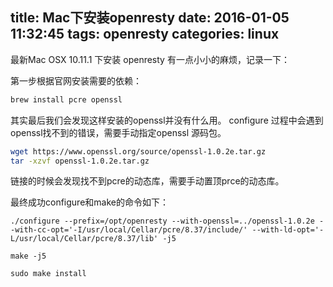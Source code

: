 title: Mac下安装openresty
date: 2016-01-05 11:32:45
tags: openresty
categories: linux
---

最新Mac OSX 10.11.1 下安装 openresty 有一点小小的麻烦，记录一下：

第一步根据官网安装需要的依赖：

```bash
brew install pcre openssl
```

其实最后我们会发现这样安装的openssl并没有什么用。
configure 过程中会遇到 openssl找不到的错误，需要手动指定openssl 源码包。

```bash
wget https://www.openssl.org/source/openssl-1.0.2e.tar.gz
tar -xzvf openssl-1.0.2e.tar.gz
```
链接的时候会发现找不到pcre的动态库，需要手动置顶prce的动态库。

最终成功configure和make的命令如下：

```
./configure --prefix=/opt/openresty --with-openssl=../openssl-1.0.2e --with-cc-opt='-I/usr/local/Cellar/pcre/8.37/include/' --with-ld-opt='-L/usr/local/Cellar/pcre/8.37/lib' -j5

make -j5

sudo make install
```
